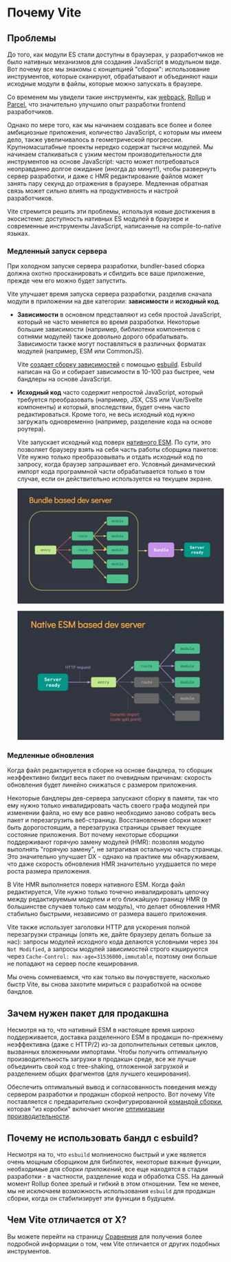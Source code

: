 # Почему Vite

## Проблемы

До того, как модули ES стали доступны в браузерах, у разработчиков не было нативных механизмов для создания JavaScript в модульном виде. Вот почему все мы знакомы с концепцией "сборки": использование инструментов, которые сканируют, обрабатывают и объединяют наши исходные модули в файлы, которые можно запускать в браузере.

Со временем мы увидели такие инструменты, как [webpack](https://webpack.js.org/), [Rollup](https://rollupjs.org) и [Parcel](https://parceljs.org/), что значительно улучшило опыт разработки frontend разработчиков.

Однако по мере того, как мы начинаем создавать все более и более амбициозные приложения, количество JavaScript, с которым мы имеем дело, также увеличивалось в геометрической прогрессии. Крупномасштабные проекты нередко содержат тысячи модулей. Мы начинаем сталкиваться с узким местом производительности для инструментов на основе JavaScript: часто может потребоваться неоправданно долгое ожидание (иногда до минут!), чтобы развернуть сервер разработки, и даже с HMR редактирование файлов может занять пару секунд до отражения в браузере. Медленная обратная связь может сильно влиять на продуктивность и настрой разработчиков.

Vite стремится решить эти проблемы, используя новые достижения в экосистеме: доступность нативных ES модулей в браузере и современные инструменты JavaScript, написанные на compile-to-native языках.

### Медленный запуск сервера

При холодном запуске сервера разработки, bundler-based сборка должна охотно просканировать и сбилдить все ваше приложение, прежде чем его можно будет запустить.

Vite улучшает время запуска сервера разработки, разделив сначала модули в приложении на две категории: **зависимости** и **исходный код**.

- **Зависимости** в основном представляют из себя простой JavaScript, который не часто меняется во время разработки. Некоторые большие зависимости (например, библиотеки компонентов с сотнями модулей) также довольно дорого обрабатывать. Зависимости также могут поставляться в различных форматах модулей (например, ESM или CommonJS).

  Vite [создает сборку зависимостей](./dep-pre-bundling) с помощью [esbuild](https://esbuild.github.io/). Esbuild написан на Go и собирает зависимости в 10-100 раз быстрее, чем бандлеры на основе JavaScript.

- **Исходный код** часто содержит непростой JavaScript, который требуется преобразовать (например, JSX, CSS или Vue/Svelte компоненты) и который, впоследствии, будет очень часто редактироваться. Кроме того, не весь исходный код нужно загружать одновременно (например, разделение кода на основе роутера).

  Vite запускает исходный код поверх [нативного ESM](https://developer.mozilla.org/en-US/docs/Web/JavaScript/Guide/Modules). По сути, это позволяет браузеру взять на себя часть работы сборщика пакетов: Vite нужно только преобразовывать и отдать исходный код по запросу, когда браузер запрашивает его. Условный динамический импорт кода программной части обрабатывается только в том случае, если он действительно используется на текущем экране.

  ![сервер разработки на основе сборщика](/images/bundler.png)

  ![сервер разработки на основе esm](/images/esm.png)

### Медленные обновления

Когда файл редактируется в сборке на основе бандлера, то сборщик неэффективно билдит весь пакет по очевидным причинам: скорость обновления будет линейно снижаться с размером приложения.

Некоторые бандлеры дев-сервера запускают сборку в памяти, так что ему нужно только инвалидировать часть своего графа модулей при изменении файла, но ему все равно необходимо заново собрать весь пакет и перезагрузить веб-страницу. Восстановление сборки может быть дорогостоящим, а перезагрузка страницы срывает текущее состояние приложения. Вот почему некоторые сборщики поддерживают горячую замену модулей (HMR): позволяя модулю выполнять "горячую замену", не затрагивая остальную часть страницы. Это значительно улучшает DX - однако на практике мы обнаруживаем, что даже скорость обновления HMR значительно ухудшается по мере роста размера приложения.

В Vite HMR выполняется поверх нативного ESM. Когда файл редактируется, Vite нужно только точечно инвалидировать цепочку между редактируемым модулем и его ближайшую границу HMR (в большинстве случаев только сам модуль), что делает обновления HMR стабильно быстрыми, независимо от размера вашего приложения.

Vite также использует заголовки HTTP для ускорения полной перезагрузки страницы (опять же, дайте браузеру делать больше за нас): запросы модулей исходного кода делаются условными через `304 Not Modified`, а запросы модулей зависимостей строго кэшируются через `Cache-Control: max-age=31536000,immutable`, поэтому они больше не попадают на сервер после кеширования.

Мы очень сомневаемся, что как только вы почувствуете, насколько быстр Vite, вы снова захотите мириться с разработкой на основе бандлов.

## Зачем нужен пакет для продакшна

Несмотря на то, что нативный ESM в настоящее время широко поддерживается, доставка разделенного ESM в продакшн по-прежнему неэффективна (даже с HTTP/2) из-за дополнительных сетевых циклов, вызванных вложенными импортами. Чтобы получить оптимальную производительность загрузки в продакшн среде, все же лучше объединить свой код с tree-shaking, отложенной загрузкой и разделением общих фрагментов (для лучшего кеширования).

Обеспечить оптимальный вывод и согласованность поведения между сервером разработки и продакшн сборкой непросто. Вот почему Vite поставляется с предварительно сконфигурированной [командой сборки](./build), которая "из коробки" включает многие [оптимизации производительности](./features#build-optimizations).

## Почему не использовать бандл с esbuild?

Несмотря на то, что `esbuild` молниеносно быстрый и уже является очень мощным сборщиком для библиотек, некоторые важные функции, необходимые для сборки _приложений_, все еще находятся в стадии разработки - в частности, разделение кода и обработка CSS. На данный момент Rollup более зрелый и гибкий в этом отношении. Тем не менее, мы не исключаем возможность использования `esbuild` для продакшн сборки, когда он стабилизирует эти функции в будущем.

## Чем Vite отличается от X?

Вы можете перейти на страницу [Сравнения](./comparisons) для получения более подробной информации о том, чем Vite отличается от других подобных инструментов.
